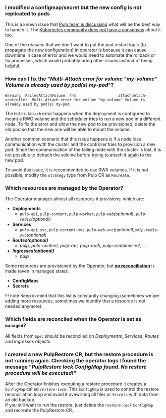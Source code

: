 ### **I modified a configmap/secret but the new config is not replicated to pods**

This is a known issue that [Pulp team is discussing](https://github.com/pulp/pulp-operator/issues/521) what will be the best way to handle it. The [Kubernetes community does not have a consensus](https://github.com/kubernetes/kubernetes/issues/22368) about it too.

One of the reasons that we don't want to put the pod restart logic (to propagate the new configuration) in operator is because it can cause downtime in case of error and we would need to automate the rollback or fix processes, which would probably bring other issues instead of being helpful.



### **How can I fix the "*Multi-Attach error for volume "my-volume" Volume is already used by pod(s) my-pod*"?**

    Warning  FailedAttachVolume  44m                   attachdetach-controller  Multi-Attach error for volume "my-volume" Volume is already used by pod(s) my-pod

The `Multi-Attach` error happens when the deployment is configured to mount a RWO volume and the scheduler tries to run a new pod in a different node. To fix the error and allow the new pod to be provisioned, delete the old pod so that the new one will be able to mount the volume.

Another common scenario that this issue happens is if a node lose communication with the cluster and the controller tries to provision a new pod. Since the communication of the failing node with the cluster is lost, it is not possible to dettach the volume before trying to attach it again to the new pod.

To avoid this issue, it is recommended to use RWX volumes. If it is not possible, modify the `strategy` type from Pulp CR as `Recreate`.


### **Which resources are managed by the Operator?**

The Operator manages almost all resources it provisions, which are:

* **Deployments**
    * `pulp-api`, `pulp-content`, `pulp-worker`, *`pulp-web`(optional)*, *`pulp-redis`(optional)*
* **Services**
    * `pulp-api-svc`, `pulp-content-svc`, *`pulp-web-svc`(optional)*,*`pulp-redis-svc`(optional)*
* ***Routes(optional)***
    * *pulp, pulp-content, pulp-api, pulp-auth, pulp-container-v2, ...*
* ***Ingresses(optional)***
    * *pulp*



Some resources are provisioned by the Operator, but [**no reconciliation**](/pulp_operator/configuring/secrets/#pulp-operator-secrets) is made (even in managed state):

* **ConfigMaps**
* **Secrets**


!!! note
    Keep in mind that this list is constantly changing (sometimes we are adding more resources,
    sometimes we identify that a resource is not needed anymore).


### **Which fields are reconciled when the Operator is set as `managed`?**

All fields from `Spec` *should* be reconciled on *Deployments*, *Services*, *Routes* and *Ingresses* objects.


### **I created a new PulpRestore CR, but the restore procedure is not running again. Checking the operator logs I found the message "*PulpRestore lock ConfigMap found. No restore procedure will be executed!*"**

After the Operator finishes executing a restore procedure it creates a `ConfigMap` called *`restore-lock`*. This `ConfigMap` is used to control the restore reconciliation loop and avoid it ovewriting all files or `Secrets` with data from an old backup.  
If you still want to run the restore, just delete the *`restore-lock`* `ConfigMap` and recreate the PulpRestore CR.